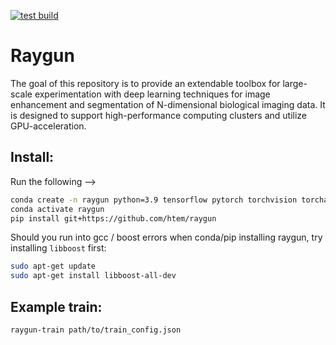 [![test build](https://github.com/htem/raygun/actions/workflows/test-build.yml/badge.svg)](https://github.com/htem/raygun/actions/workflows/test-build.yml)


# Raygun
The goal of this repository is to provide an extendable toolbox for large-scale experimentation with deep learning techniques for image enhancement and segmentation of N-dimensional biological imaging data. It is designed to support high-performance computing clusters and utilize GPU-acceleration.




## Install:
Run the following -->
```bash
conda create -n raygun python=3.9 tensorflow pytorch torchvision torchaudio cudatoolkit=11.3 affogato -c pytorch -c nvidia -c conda-forge 
conda activate raygun
pip install git+https://github.com/htem/raygun
```

Should you run into gcc / boost errors when conda/pip installing raygun, try installing ```libboost``` first:
```bash
sudo apt-get update
sudo apt-get install libboost-all-dev
```

## Example train:
```bash
raygun-train path/to/train_config.json
```
